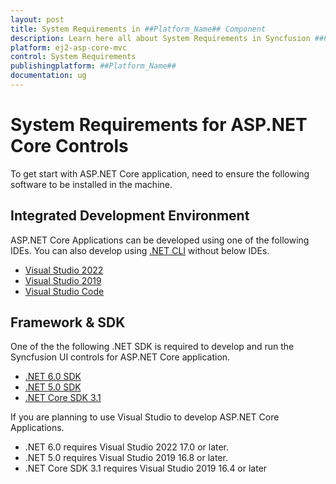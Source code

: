 ```yaml
---
layout: post
title: System Requirements in ##Platform_Name## Component
description: Learn here all about System Requirements in Syncfusion ##Platform_Name## component of Syncfusion Essential JS 2 and more.
platform: ej2-asp-core-mvc
control: System Requirements
publishingplatform: ##Platform_Name##
documentation: ug
---
```


# System Requirements for ASP.NET Core Controls

To get start with ASP.NET Core application, need to ensure the following software to be installed in the machine.

## Integrated Development Environment

ASP.NET Core Applications can be developed using one of the following IDEs. You can also develop using [.NET CLI](https://docs.microsoft.com/en-us/dotnet/core/tools/) without below IDEs.

* [Visual Studio 2022](https://visualstudio.microsoft.com/vs/)
* [Visual Studio 2019](https://visualstudio.microsoft.com/vs/older-downloads/)
* [Visual Studio Code](https://code.visualstudio.com/)

## Framework & SDK

One of the the following .NET SDK is required to develop and run the Syncfusion UI controls for ASP.NET Core application.

* [.NET 6.0 SDK](https://dotnet.microsoft.com/download/dotnet/6.0)
* [.NET 5.0 SDK](https://dotnet.microsoft.com/download/dotnet/5.0)
* [.NET Core SDK 3.1](https://dotnet.microsoft.com/download/dotnet-core/3.1)

If you are planning to use Visual Studio to develop ASP.NET Core Applications.
* .NET 6.0 requires Visual Studio 2022 17.0 or later.
* .NET 5.0 requires Visual Studio 2019 16.8 or later.
* .NET Core SDK 3.1 requires Visual Studio 2019 16.4 or later

